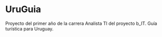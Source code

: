 # UruGuia
Proyecto del primer año de la carrera Analista TI del proyecto b_IT. Guía turística para Uruguay.
